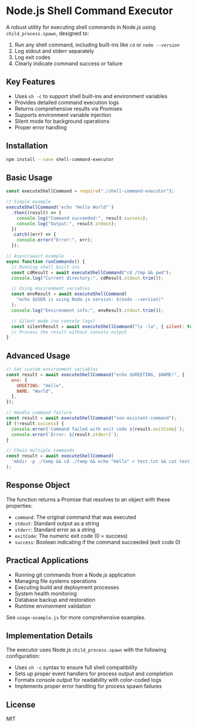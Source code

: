 # Node.js Shell Command Executor

A robust utility for executing shell commands in Node.js using `child_process.spawn`, designed to:

1. Run any shell command, including built-ins like `cd` or `node --version`
2. Log stdout and stderr separately
3. Log exit codes
4. Clearly indicate command success or failure

## Key Features

- Uses `sh -c` to support shell built-ins and environment variables
- Provides detailed command execution logs
- Returns comprehensive results via Promises
- Supports environment variable injection
- Silent mode for background operations
- Proper error handling

## Installation

```bash
npm install --save shell-command-executor
```

## Basic Usage

```javascript
const executeShellCommand = require("./shell-command-executor");

// Simple example
executeShellCommand('echo "Hello World"')
  .then((result) => {
    console.log("Command succeeded:", result.success);
    console.log("Output:", result.stdout);
  })
  .catch((err) => {
    console.error("Error:", err);
  });

// Async/await example
async function runCommands() {
  // Running shell built-ins
  const cdResult = await executeShellCommand("cd /tmp && pwd");
  console.log("Current directory:", cdResult.stdout.trim());

  // Using environment variables
  const envResult = await executeShellCommand(
    "echo $USER is using Node.js version: $(node --version)"
  );
  console.log("Environment info:", envResult.stdout.trim());

  // Silent mode (no console logs)
  const silentResult = await executeShellCommand("ls -la", { silent: true });
  // Process the result without console output
}
```

## Advanced Usage

```javascript
// Set custom environment variables
const result = await executeShellCommand("echo $GREETING, $NAME!", {
  env: {
    GREETING: "Hello",
    NAME: "World",
  },
});

// Handle command failure
const result = await executeShellCommand("non-existent-command");
if (!result.success) {
  console.error(`Command failed with exit code ${result.exitCode}`);
  console.error(`Error: ${result.stderr}`);
}

// Chain multiple commands
const result = await executeShellCommand(
  'mkdir -p ./temp && cd ./temp && echo "Hello" > test.txt && cat test.txt'
);
```

## Response Object

The function returns a Promise that resolves to an object with these properties:

- `command`: The original command that was executed
- `stdout`: Standard output as a string
- `stderr`: Standard error as a string
- `exitCode`: The numeric exit code (0 = success)
- `success`: Boolean indicating if the command succeeded (exit code 0)

## Practical Applications

- Running git commands from a Node.js application
- Managing file systems operations
- Executing build and deployment processes
- System health monitoring
- Database backup and restoration
- Runtime environment validation

See `usage-example.js` for more comprehensive examples.

## Implementation Details

The executor uses Node.js `child_process.spawn` with the following configuration:

- Uses `sh -c` syntax to ensure full shell compatibility
- Sets up proper event handlers for process output and completion
- Formats console output for readability with color-coded logs
- Implements proper error handling for process spawn failures

## License

MIT
